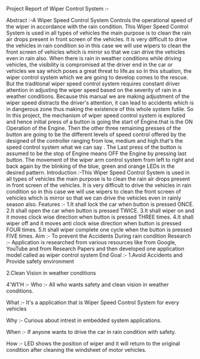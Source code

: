 Project Report of Wiper Control System :-

Abstract :-A Wiper Speed Control System Controls the operational speed of the wiper in accordance with the rain condition. This Wiper Speed Control System is used in all types of vehicles the main purpose is to clean the rain air drops present in front screen of the vehicles. It is very difficult to drive the vehicles in rain condition so in this case we will use wipers to clean the front screen of vehicles which is mirror so that we can drive the vehicles even in rain also.                               When there is rain in weather conditions while driving vehicles, the visibility is compromised at the driver end in the car or vehicles we say which poses a great threat to life.as so In this situation, the wiper control system which we are going to develop comes to the rescue. But the traditional wiper speed control system requires constant driver attention in adjusting the wiper speed based on the severity of rain in a weather conditions. Because this manual we are making adjustment of the wiper speed distracts the driver's attention, it can lead to accidents which is in dangerous zone thus making the existence of this whole system futile.                                                                                                                                                                               So In this project, the mechanism of wiper speed control system is explored and hence initial press of a button is going the start of Engine.that is the ON Operation of the Engine. Then the other three remaining presses of the button are going to be the different levels of speed control offered by the designed of the controller ranging from low, medium and high.that's the speed control system what we can say . The Last press of the button is assumed to be the stop of Engine means OFF the Engine by pressing last button. The movement of the wiper arm control system from left to right and back again by the blinking of the blue, green and orange LEDs in the desired pattern.                                                                                                                                      Introduction :-This Wiper Speed Control System is used in all types of vehicles the main purpose is to clean the rain air drops present in front screen of the vehicles. It is very difficult to drive the vehicles in rain condition so in this case we will use wipers to clean the front screen of vehicles which is mirror so that we can drive the vehicles even in rainly season also.
Features :-
1.It shall lock the car when button is pressed ONCE.
2.It shall open the car when button is pressed TWICE.
3.It shall wiper on and it moves clock wise direction when button is pressed THREE times.
4.It shall wiper off and it moves anti clock wise direction when button is pressed FOUR times.
5.It shall wiper complete one cycle when the button is pressed FIVE times.
Aim :-
To prevent the Accidents During rain condition
Research :-
Application is researched from various resources like from Google, YouTube and from Research Papers and then developed one application model called as wiper control system
End Goal :-
1.Avoid Accidents and Provide safety environment

2.Clean Vision in weather conditions

4'W1'H :-
Who :-
All who wants safety and clean vision in weather conditions.

What :-
It's a application that is Wiper Speed Control System for every vehicles

Why :-
Curious about intrest in embedded system applications.

When :-
If anyone wants to drive the car in rain condition with safety.

How :-
LED shows the position of wiper and it will return to the original condition after cleaning the windsheet of motor vehicles.
